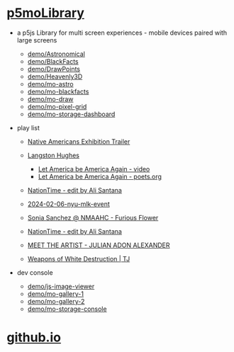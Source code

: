 # [p5moLibrary](https://github.com/molab-itp/p5moLibrary)

- a p5js Library for multi screen experiences - mobile devices paired with large screens

  - [demo/Astronomical](demo/Astronomical?v=140)
  - [demo/BlackFacts](demo/BlackFacts?v=140)
  - [demo/DrawPoints](demo/DrawPoints?v=140)
  - [demo/Heavenly3D](demo/Heavenly3D?v=140)
  - [demo/mo-astro](demo/mo-astro?v=140)
  - [demo/mo-blackfacts](demo/mo-blackfacts?v=140)
  - [demo/mo-draw](demo/mo-draw?v=140)
  - [demo/mo-pixel-grid](demo/mo-pixel-grid?v=140)
  - [demo/mo-storage-dashboard](demo/mo-storage-dashboard?v=140)

- play list

  - [Native Americans Exhibition Trailer](demo/BlackFacts?playlist=hpjNGTYvpxw)

  - [Langston Hughes ](demo/BlackFacts?playlist=XzI3huqpCi4)
    - [Let America be America Again - video](demo/mo-blackfacts?playlist=CFNM8GB_Yp0&title=%E2%98%85)
    - [Let America be America Again - poets.org](https://poets.org/poem/let-america-be-america-again)
  - [NationTime - edit by Ali Santana](demo/mo-blackfacts?playlist=-UtKxghWlvY&title=NationTime%20-%20ELUCID%20-%20BETAMAX&qrcode=NationTime.png)
  - [2024-02-06-nyu-mlk-event](demo/mo-blackfacts?playlist=zbRz5xTaLYI&qrcode=annoucement-01.png&title=2024-02-06-nyu-mlk-event)
  - [Sonia Sanchez @ NMAAHC - Furious Flower](demo/mo-blackfacts?playlist=FNLp8e-cfgk&title=Sonia%20Sanchez)
  - [NationTime - edit by Ali Santana](demo/mo-blackfacts?playlist=-UtKxghWlvY&title=NationTime%20-%20ELUCID%20-%20BETAMAX&qrcode=NationTime.png)
  - [MEET THE ARTIST - JULIAN ADON ALEXANDER](demo/mo-blackfacts?playlist=wk0La_2igws&title=MEET%20THE%20ARTI%20T%20-%20%20ULI%20N%20ADON%20ALEXANDER&&qrcode=JULIAN.png)
  - [Weapons of White Destruction | TJ](demo/mo-blackfacts?playlist=ob8YQPGJiHY&title=Weapons%20of%20White%20Destruction%20-%20TJ&&qrcode=TJ.png)

- dev console

  - [demo/js-image-viewer](demo/js-image-viewer?v=140)
  - [demo/mo-gallery-1](demo/mo-gallery-1?v=140)
  - [demo/mo-gallery-2](demo/mo-gallery-2?v=140)
  - [demo/mo-storage-console](demo/mo-storage-console?v=140)

# [github.io](https://molab-itp.github.io/p5moLibrary/src?v=140)

<!--

- retired
  - [demo/mo-astro-host-0](demo/mo-astro-host-0?v=140)
  - [demo/mo-astro-host-1](demo/mo-astro-host-1?v=140)
  - [demo/mo-astro-remote-0](demo/mo-astro-remote-0?v=140)
  - [demo/mo-astro-remote-1](demo/mo-astro-remote-1?v=140)

  - [demo/mo-blackfacts-host](demo/mo-blackfacts-host?v=140)
  - [demo/mo-blackfacts-remote](demo/mo-blackfacts-remote?v=140)

# https://www.youtube.com/watch?v=hpjNGTYvpxw
# The Land Carries Our Ancestors: Contemporary Art by Native Americans Exhibition Trailer

 -->
